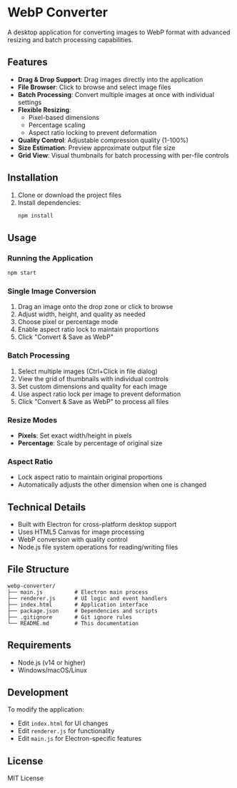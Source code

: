 # WebP Converter

A desktop application for converting images to WebP format with advanced resizing and batch processing capabilities.

## Features

- **Drag & Drop Support**: Drag images directly into the application
- **File Browser**: Click to browse and select image files
- **Batch Processing**: Convert multiple images at once with individual settings
- **Flexible Resizing**:
  - Pixel-based dimensions
  - Percentage scaling
  - Aspect ratio locking to prevent deformation
- **Quality Control**: Adjustable compression quality (1-100%)
- **Size Estimation**: Preview approximate output file size
- **Grid View**: Visual thumbnails for batch processing with per-file controls

## Installation

1. Clone or download the project files
2. Install dependencies:
   ```bash
   npm install
   ```

## Usage

### Running the Application
```bash
npm start
```

### Single Image Conversion
1. Drag an image onto the drop zone or click to browse
2. Adjust width, height, and quality as needed
3. Choose pixel or percentage mode
4. Enable aspect ratio lock to maintain proportions
5. Click "Convert & Save as WebP"

### Batch Processing
1. Select multiple images (Ctrl+Click in file dialog)
2. View the grid of thumbnails with individual controls
3. Set custom dimensions and quality for each image
4. Use aspect ratio lock per image to prevent deformation
5. Click "Convert & Save as WebP" to process all files

### Resize Modes
- **Pixels**: Set exact width/height in pixels
- **Percentage**: Scale by percentage of original size

### Aspect Ratio
- Lock aspect ratio to maintain original proportions
- Automatically adjusts the other dimension when one is changed

## Technical Details

- Built with Electron for cross-platform desktop support
- Uses HTML5 Canvas for image processing
- WebP conversion with quality control
- Node.js file system operations for reading/writing files

## File Structure

```
webp-converter/
├── main.js          # Electron main process
├── renderer.js      # UI logic and event handlers
├── index.html       # Application interface
├── package.json     # Dependencies and scripts
├── .gitignore       # Git ignore rules
└── README.md        # This documentation
```

## Requirements

- Node.js (v14 or higher)
- Windows/macOS/Linux

## Development

To modify the application:
- Edit `index.html` for UI changes
- Edit `renderer.js` for functionality
- Edit `main.js` for Electron-specific features

## License

MIT License

